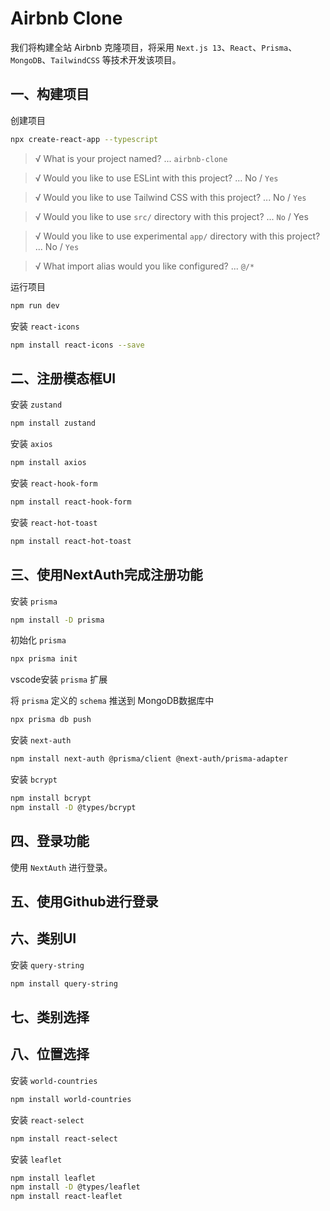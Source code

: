 # Airbnb Clone

我们将构建全站 Airbnb 克隆项目，将采用 `Next.js 13`、`React`、`Prisma`、`MongoDB`、`TailwindCSS` 等技术开发该项目。

## 一、构建项目

创建项目
```bash
npx create-react-app --typescript
```

> √ What is your project named? ... `airbnb-clone`

> √ Would you like to use ESLint with this project? ... No / `Yes`

> √ Would you like to use Tailwind CSS with this project? ... No / `Yes`

> √ Would you like to use `src/` directory with this project? ... `No` / Yes

> √ Would you like to use experimental `app/` directory with this project? ... No / `Yes`

> √ What import alias would you like configured? ... `@/*`

运行项目
```bash
npm run dev
```

安装 `react-icons`
```bash
npm install react-icons --save
```

## 二、注册模态框UI

安装 `zustand`
```bash
npm install zustand
```

安装 `axios`
```bash
npm install axios
```

安装 `react-hook-form`
```bash
npm install react-hook-form
```

安装 `react-hot-toast`
```bash
npm install react-hot-toast
```

## 三、使用NextAuth完成注册功能

安装 `prisma`
```bash
npm install -D prisma
```

初始化 `prisma`
```bash
npx prisma init
```

vscode安装 `prisma` 扩展

将 `prisma` 定义的 `schema` 推送到 MongoDB数据库中
```bash
npx prisma db push
```

安装 `next-auth`
```bash
npm install next-auth @prisma/client @next-auth/prisma-adapter
```

安装 `bcrypt`
```bash
npm install bcrypt
npm install -D @types/bcrypt
```

## 四、登录功能

使用 `NextAuth` 进行登录。

## 五、使用Github进行登录

## 六、类别UI

安装 `query-string`
```bash
npm install query-string
```

## 七、类别选择

## 八、位置选择

安装 `world-countries`
```bash
npm install world-countries
```

安装 `react-select`
```bash
npm install react-select
```

安装 `leaflet`
```bash
npm install leaflet
npm install -D @types/leaflet
npm install react-leaflet
```
